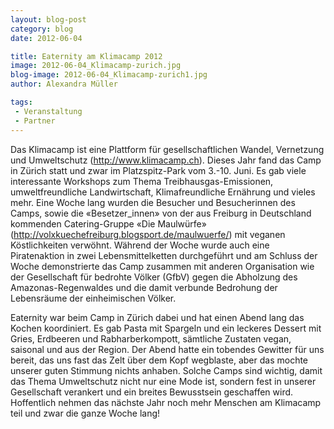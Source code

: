 ```yaml
---
layout: blog-post
category: blog
date: 2012-06-04

title: Eaternity am Klimacamp 2012
image: 2012-06-04_Klimacamp-zurich.jpg
blog-image: 2012-06-04_Klimacamp-zurich1.jpg
author: Alexandra Müller

tags:
 - Veranstaltung
 - Partner
---
```


Das Klimacamp ist eine Plattform für gesellschaftlichen Wandel, Vernetzung und Umweltschutz (http://www.klimacamp.ch). Dieses Jahr fand das Camp in Zürich statt und zwar im Platzspitz-Park vom 3.-10. Juni. Es gab viele interessante Workshops zum Thema Treibhausgas-Emissionen, umweltfreundliche Landwirtschaft, Klimafreundliche Ernährung und vieles mehr. Eine Woche lang wurden die Besucher und Besucherinnen des Camps, sowie die «Besetzer_innen» von der aus Freiburg in Deutschland kommenden Catering-Gruppe «Die Maulwürfe» (http://volxkuechefreiburg.blogsport.de/maulwuerfe/) mit veganen Köstlichkeiten verwöhnt. Während der Woche wurde auch eine Piratenaktion in zwei Lebensmittelketten durchgeführt und am Schluss der Woche demonstrierte das Camp zusammen mit anderen Organisation wie der Gesellschaft für bedrohte Völker (GfbV) gegen die Abholzung des Amazonas-Regenwaldes und die damit verbunde Bedrohung der Lebensräume der einheimischen Völker.

Eaternity war beim Camp in Zürich dabei und hat einen Abend lang das Kochen koordiniert. Es gab Pasta mit Spargeln und ein leckeres Dessert mit Gries, Erdbeeren und Rabharberkompott, sämtliche Zustaten vegan, saisonal und aus der Region. Der Abend hatte ein tobendes Gewitter für uns bereit, das uns fast das Zelt über dem Kopf wegblaste, aber das mochte unserer guten Stimmung nichts anhaben. 
Solche Camps sind wichtig, damit das Thema Umweltschutz nicht nur eine Mode ist, sondern fest in unserer Gesellschaft verankert und ein breites Bewusstsein geschaffen wird. Hoffentlich nehmen das nächste Jahr noch mehr Menschen am Klimacamp teil und zwar die ganze Woche lang!


